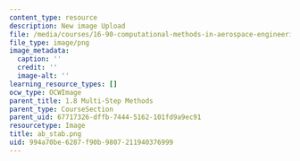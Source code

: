 ```yaml
---
content_type: resource
description: New image Upload
file: /media/courses/16-90-computational-methods-in-aerospace-engineering-spring-2014/994a70be6287f90b9807211940376999_ab_stab.png
file_type: image/png
image_metadata:
  caption: ''
  credit: ''
  image-alt: ''
learning_resource_types: []
ocw_type: OCWImage
parent_title: 1.8 Multi-Step Methods
parent_type: CourseSection
parent_uid: 67717326-dffb-7444-5162-101fd9a9ec91
resourcetype: Image
title: ab_stab.png
uid: 994a70be-6287-f90b-9807-211940376999
---
```

